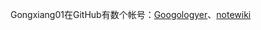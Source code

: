 Gongxiang01在GitHub有数个帐号：[Googologyer](https://github.com/Googologyer)、[notewiki](https://github.com/notewiki)
